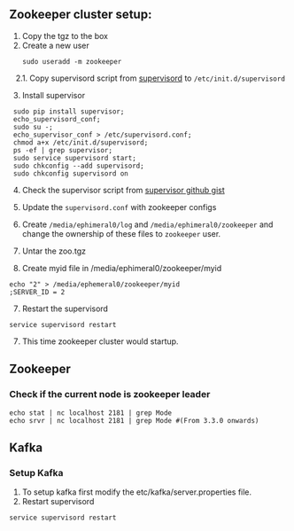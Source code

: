 ## Zookeeper cluster setup:

1. Copy the tgz to the box
2. Create a new user   
	```
	sudo useradd -m zookeeper
	```
    2.1. Copy supervisord script from [supervisord](https://raw.githubusercontent.com/dhawangayash/zookeeper-cluster/master/supervisord) to ```/etc/init.d/supervisord```

3.	Install supervisor
```
 sudo pip install supervisor;
 echo_supervisord_conf;
 sudo su -;
 echo_supervisor_conf > /etc/supervisord.conf;
 chmod a+x /etc/init.d/supervisord;
 ps -ef | grep supervisor;
 sudo service supervisord start;
 sudo chkconfig --add supervisord;
 sudo chkconfig supervisord on
```
4. Check the supervisor script from [supervisor github gist](https://gist.github.com/danmackinlay/176149)
5. Update the `supervisord.conf` with zookeeper configs

4. Create `/media/ephimeral0/log` and `/media/ephimeral0/zookeeper` and change the ownership of these files to `zookeeper` user.
5. Untar the zoo.tgz
6. Create myid file in /media/ephimeral0/zookeeper/myid 
```
echo "2" > /media/ephemeral0/zookeeper/myid
;SERVER_ID = 2
```
7. Restart the supervisord
```
service supervisord restart
```
7. This time zookeeper cluster would startup.


## Zookeeper

### Check if the current node is zookeeper leader
```
echo stat | nc localhost 2181 | grep Mode
echo srvr | nc localhost 2181 | grep Mode #(From 3.3.0 onwards)
```

## Kafka
### Setup Kafka
1. To setup kafka first modify the etc/kafka/server.properties file. 
2. Restart supervisord
```
service supervisord restart
```
